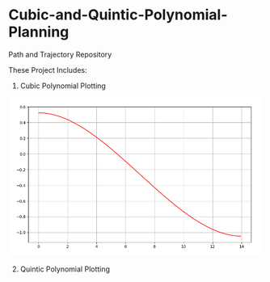 # Cubic-and-Quintic-Polynomial-Planning
Path and Trajectory Repository

These Project Includes:
1. Cubic Polynomial Plotting 
<img src="Image Folder/Cubic_Plot.png">


2. Quintic Polynomial Plotting
